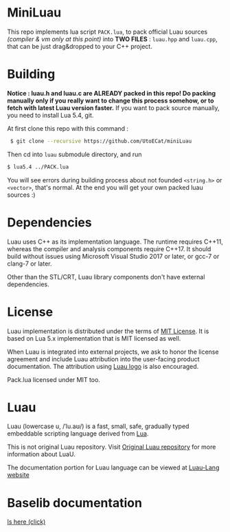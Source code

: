 MiniLuau
====

This repo implements lua script `PACK.lua`, to pack official Luau sources
*(compiler & vm only at this point)* into **TWO FILES** : `luau.hpp` and `luau.cpp`, that can be just drag&dropped to your C++ project.


# Building

**Notice : luau.h and luau.c are ALREADY packed in this repo! Do packing manually only if you really want to change this process somehow, or to fetch with latest Luau version faster.**
 If you want to pack source manually, you need to install Lua 5.4, git.

At first clone this repo with this command :
```sh
 $ git clone --recursive https://github.com/UtoECat/miniLuau
```
Then cd into `luau` submodule directory, and run
```sh
$ lua5.4 ../PACK.lua
```
You will see errors during building process about not founded `<string.h>` or `<vector>`, that's normal.
At the end you will get your own packed luau sources :)  

# Dependencies

Luau uses C++ as its implementation language. The runtime requires C++11, whereas the compiler and analysis components require C++17. It should build without issues using Microsoft Visual Studio 2017 or later, or gcc-7 or clang-7 or later.

Other than the STL/CRT, Luau library components don't have external dependencies. 

# License

Luau implementation is distributed under the terms of [MIT License](https://github.com/Roblox/luau/blob/master/LICENSE.txt). It is based on Lua 5.x implementation that is MIT licensed as well.

When Luau is integrated into external projects, we ask to honor the license agreement and include Luau attribution into the user-facing product documentation. The attribution using [Luau logo](https://github.com/Roblox/luau/blob/master/docs/logo.svg) is also encouraged.

Pack.lua licensed under MIT too.

Luau 
====

Luau (lowercase u, /ˈlu.aʊ/) is a fast, small, safe, gradually typed embeddable scripting language derived from [Lua](https://lua.org).

This is not original Luau repository.
Visit [Original Luau repository](https://github.com/Roblox/luau) for more information about LuaU.

The documentation portion for Luau language can be viewed at [Luau-Lang website](https://luau-lang.org/)

# Baselib documentation
[Is here (click)](https://luau-lang.org/library)

